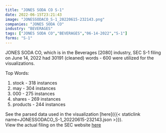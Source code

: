 ```yaml
---
title: "JONES SODA CO S-1"
date: 2022-06-15T23:21:43
image: "JONESSODACO_S-1_20220615-232143.png"
companies: "JONES SODA CO"
industry: "BEVERAGES"
tags: ["JONES SODA CO","BEVERAGES","06-14-2022","S-1"]
forms: "S-1"
---
```

JONES SODA CO, which is in the Beverages [2080] industry, SEC S-1 filing on June 14, 2022 had 30191 (cleaned) words - 600 were utilized for the visualizations.

Top Words:
1. stock - 318 instances
2. may - 304 instances
3. 000 - 275 instances
4. shares - 269 instances
5. products - 244 instances


See the parsed data used in the visualization [here]({{< staticlink name=JONESSODACO_S-1_20220615-232143.json >}}).  
View the actual filing on the SEC website [here](https://www.sec.gov/Archives/edgar/data/1083522/0001437749-22-014988.txt)